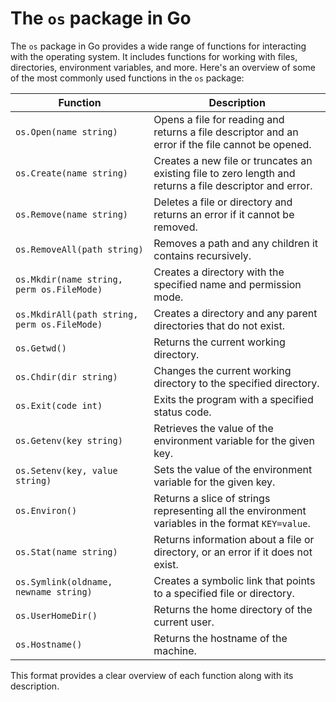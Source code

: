 # The `os` package in Go
The `os` package in Go provides a wide range of functions for interacting with the operating system. It includes functions for working with files, directories, environment variables, and more. Here's an overview of some of the most commonly used functions in the `os` package:

| Function | Description |
|----------|-------------|
| `os.Open(name string)` | Opens a file for reading and returns a file descriptor and an error if the file cannot be opened. |
| `os.Create(name string)` | Creates a new file or truncates an existing file to zero length and returns a file descriptor and error. |
| `os.Remove(name string)` | Deletes a file or directory and returns an error if it cannot be removed. |
| `os.RemoveAll(path string)` | Removes a path and any children it contains recursively. |
| `os.Mkdir(name string, perm os.FileMode)` | Creates a directory with the specified name and permission mode. |
| `os.MkdirAll(path string, perm os.FileMode)` | Creates a directory and any parent directories that do not exist. |
| `os.Getwd()` | Returns the current working directory. |
| `os.Chdir(dir string)` | Changes the current working directory to the specified directory. |
| `os.Exit(code int)` | Exits the program with a specified status code. |
| `os.Getenv(key string)` | Retrieves the value of the environment variable for the given key. |
| `os.Setenv(key, value string)` | Sets the value of the environment variable for the given key. |
| `os.Environ()` | Returns a slice of strings representing all the environment variables in the format `KEY=value`. |
| `os.Stat(name string)` | Returns information about a file or directory, or an error if it does not exist. |
| `os.Symlink(oldname, newname string)` | Creates a symbolic link that points to a specified file or directory. |
| `os.UserHomeDir()` | Returns the home directory of the current user. |
| `os.Hostname()` | Returns the hostname of the machine. |

This format provides a clear overview of each function along with its description.